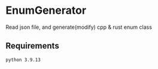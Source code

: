 # EnumGenerator

Read json file, and generate(modify) cpp & rust enum class

## Requirements

```
python 3.9.13
```
